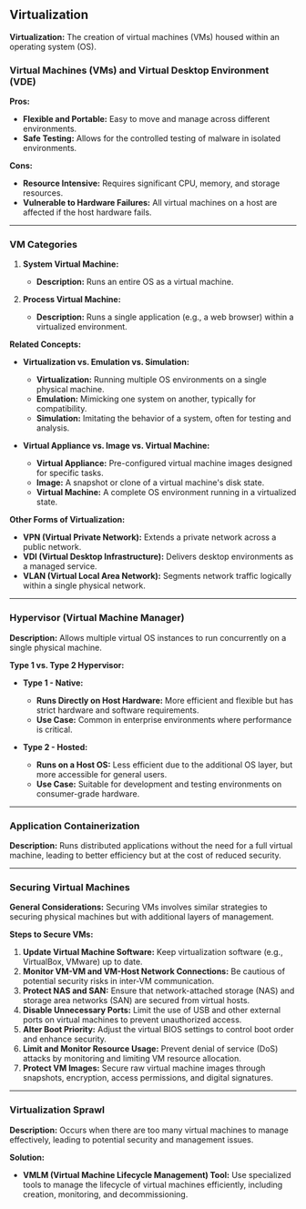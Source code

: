 
## Virtualization

**Virtualization:** The creation of virtual machines (VMs) housed within an operating system (OS).

### Virtual Machines (VMs) and Virtual Desktop Environment (VDE)

**Pros:**
- **Flexible and Portable:** Easy to move and manage across different environments.
- **Safe Testing:** Allows for the controlled testing of malware in isolated environments.

**Cons:**
- **Resource Intensive:** Requires significant CPU, memory, and storage resources.
- **Vulnerable to Hardware Failures:** All virtual machines on a host are affected if the host hardware fails.

---

### VM Categories

1. **System Virtual Machine:**
   - **Description:** Runs an entire OS as a virtual machine.
   
2. **Process Virtual Machine:**
   - **Description:** Runs a single application (e.g., a web browser) within a virtualized environment.

**Related Concepts:**
- **Virtualization vs. Emulation vs. Simulation:** 
  - **Virtualization:** Running multiple OS environments on a single physical machine.
  - **Emulation:** Mimicking one system on another, typically for compatibility.
  - **Simulation:** Imitating the behavior of a system, often for testing and analysis.

- **Virtual Appliance vs. Image vs. Virtual Machine:**
  - **Virtual Appliance:** Pre-configured virtual machine images designed for specific tasks.
  - **Image:** A snapshot or clone of a virtual machine's disk state.
  - **Virtual Machine:** A complete OS environment running in a virtualized state.

**Other Forms of Virtualization:**
- **VPN (Virtual Private Network):** Extends a private network across a public network.
- **VDI (Virtual Desktop Infrastructure):** Delivers desktop environments as a managed service.
- **VLAN (Virtual Local Area Network):** Segments network traffic logically within a single physical network.

---

### Hypervisor (Virtual Machine Manager)

**Description:** Allows multiple virtual OS instances to run concurrently on a single physical machine.

**Type 1 vs. Type 2 Hypervisor:**

- **Type 1 - Native:**
  - **Runs Directly on Host Hardware:** More efficient and flexible but has strict hardware and software requirements.
  - **Use Case:** Common in enterprise environments where performance is critical.

- **Type 2 - Hosted:**
  - **Runs on a Host OS:** Less efficient due to the additional OS layer, but more accessible for general users.
  - **Use Case:** Suitable for development and testing environments on consumer-grade hardware.

---

### Application Containerization

**Description:** Runs distributed applications without the need for a full virtual machine, leading to better efficiency but at the cost of reduced security.

---

### Securing Virtual Machines

**General Considerations:** Securing VMs involves similar strategies to securing physical machines but with additional layers of management.

**Steps to Secure VMs:**
1. **Update Virtual Machine Software:** Keep virtualization software (e.g., VirtualBox, VMware) up to date.
2. **Monitor VM-VM and VM-Host Network Connections:** Be cautious of potential security risks in inter-VM communication.
3. **Protect NAS and SAN:** Ensure that network-attached storage (NAS) and storage area networks (SAN) are secured from virtual hosts.
4. **Disable Unnecessary Ports:** Limit the use of USB and other external ports on virtual machines to prevent unauthorized access.
5. **Alter Boot Priority:** Adjust the virtual BIOS settings to control boot order and enhance security.
6. **Limit and Monitor Resource Usage:** Prevent denial of service (DoS) attacks by monitoring and limiting VM resource allocation.
7. **Protect VM Images:** Secure raw virtual machine images through snapshots, encryption, access permissions, and digital signatures.

---

### Virtualization Sprawl

**Description:** Occurs when there are too many virtual machines to manage effectively, leading to potential security and management issues.

**Solution:**
- **VMLM (Virtual Machine Lifecycle Management) Tool:** Use specialized tools to manage the lifecycle of virtual machines efficiently, including creation, monitoring, and decommissioning.

